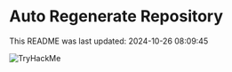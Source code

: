 # Auto Regenerate Repository

This README was last updated: 2024-10-26 08:09:45

 ![TryHackMe](https://tryhackme.com/badge/533634)